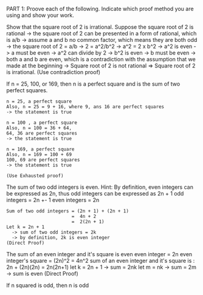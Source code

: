 PART 1:
Proove each of the following. Indicate which proof method you are using and show your work.

Show that the square root of 2 is irrational.
  Suppose the square root of 2 is rational 
  -> the square root of 2 can be presented in a form of rational, which is a/b
  -> assume a and b no common factor, which means they are both odd
  ->      the square root of 2 = a/b
  ->                   2 = a^2/b^2
  ->                  a^2 = 2 x b^2
  -> a^2 is even 
  -> a must be even
  -> a^2 can divide by 2
  -> b^2 is even 
  -> b must be even
  -> both a and b are even, which is a contradiction with the assumption that we made at the beginning
  -> Square root of 2 is not rational
  => Square root of 2 is irrational.
  (Use contradiction proof)
  
  If n = 25, 100, or 169, then n is a perfect square and is the sum of two perfect squares.
  
    n = 25, a perfect square
    Also, n = 25 = 9 + 16, where 9, ans 16 are perfect squares
    -> the statement is true
    
    n = 100 , a perfect square
    Also, n = 100 = 36 + 64, 
    64, 36 are perfect squares
    -> the statement is true
    
    n = 169, a perfect square
    Also, n = 169 = 100 + 69 
    100, 69 are perfect squares
    -> the statement is true
    
    (Use Exhausted proof)
   
   
The sum of two odd integers is even. Hint: By definition, even integers can be expressed as 2n, thus odd integers can be expressed as 2n + 1
    odd integers = 2n +- 1
    even integers = 2n
    
    Sum of two odd integers = (2n + 1) + (2n + 1)
                            =  4n + 2
                            =  2(2n + 1)
    Let k = 2n + 1
      -> sum of two odd integers = 2k 
      -> by definition, 2k is even integer
    (Direct Proof)
      
 The sum of an even integer and it's square is even
    even integer = 2n
    even integer's square = (2n)^2 = 4n^2
    sum of an even integer and it's square is :
          2n + (2n)(2n)
        = 2n(2n+1)
    let k = 2n + 1
    ->  sum = 2nk
    let m = nk
    ->  sum = 2m
    ->  sum is even
    (Direct Proof)
    
  If n squared is odd, then n is odd
  
    
    
 
 
